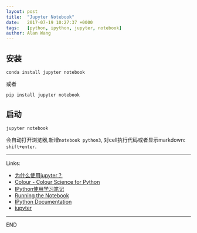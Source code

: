 ```yaml
---
layout: post
title:  "Jupyter Notebook"
date:   2017-07-19 10:27:37 +0000
tags:   [python, ipython, jupyter, notebook]
author: Alan Wang
---
```

## 安装

```shell
conda install jupyter notebook
```

或者

```shell
pip install jupyter notebook
```

## 启动

```shell
jupyter notebook
```

会自动打开浏览器,新增`notebook python3`,
对cell执行代码或者显示markdown: `shift+enter`.

---
Links:
- [为什么使用jupyter？](https://www.zhihu.com/question/37490497)
- [Colour - Colour Science for Python](http://nbviewer.jupyter.org/github/colour-science/colour-ipython/blob/master/notebooks/colour.ipynb)
- [IPython使用学习笔记](http://www.cnblogs.com/zzhzhao/p/5295476.html)
- [Running the Notebook](http://jupyter.readthedocs.io/en/latest/running.html)
- [IPython Documentation](http://ipython.org/documentation.html)
- [jupyter](http://jupyter.readthedocs.io/en/latest/)

---
END
